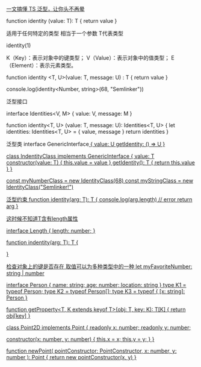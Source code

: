 [一文搞懂 TS 泛型，让你头不再晕](https://blog.csdn.net/semlinker/article/details/106882403)

function identity <T>(value: T): T {
  return value
}

适用于任何特定的类型 相当于一个参数 T代表类型

identity<Number>(1)


K（Key）：表示对象中的键类型；
V（Value）：表示对象中的值类型；
E（Element）：表示元素类型。



function identity <T, U>(value: T, message: U) : T {
  return value
}

console.log(identity<Number, string>(68, "Semlinker"))


泛型接口

interface Identities<V, M> {
  value: V,
  message: M
}


function identity<T, U> (value: T, message: U): Identities<T, U> {
  let identities: Identities<T, U> = {
    value,
    message
  }
  return identities
}



泛型类
interface GenericInterface<U> {
  value: U
  getIdentity: () => U
}

class IndentityClass<T> implements GenericInterface<T> {
  value: T
  constructor(value: T) {
    this.value = value
  }
  getIdentity(): T {
    return this.value
  }
}

const myNumberClass = new IdentityClass<Number>(68)
const myStringClass = new IdentityClass<string>("Semlinker!")



泛型约束
function identity<T>(arg: T): T {
  console.log(arg.length)   // error
  return arg
}

这时候不知道T含有length属性

interface Length {
  length: number;
}

function indentity<T extends Length>(arg: T): T {

}


检查对象上的键是否存在
取值可以为多种类型中的一种
let myFavoriteNumber: string | number


interface Person {
  name: string;
  age: number;
  location: string
}
type K1 = typeof Person;
type K2 = typeof Person[];
type K3 = typeof { [x: string]: Person }

function getProperty<T, K extends keyof T>(obj: T, key: K): T[K] {
  return obj[key]
}


class Point2D implements Point {
  readonly x: number;
  readonly y: number;

  constructor(x: number, y: number) {
    this.x = x;
    this.y = y;
  }
}

function newPoint(
  pointConstructor: PointConstructor,
  x: number,
  y: number
): Point {
  return new pointConstructor(x, y)
}